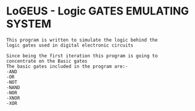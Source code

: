 # LoGEUS - Logic GATES EMULATING SYSTEM
    This program is written to simulate the logic behind the 
    logic gates used in digital electronic circuits
    
    Since being the first iteration this program is going to 
    concentrate on the Basic gates 
    The basic gates included in the program are:-
    -AND
    -OR
    -NOT
    -NAND
    -NOR
    -XNOR
    -XOR
    
